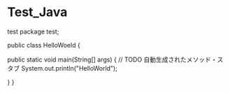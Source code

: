 # Test_Java
test
package test;

public class HelloWoeld {

public static void main(String[] args) {
	// TODO 自動生成されたメソッド・スタブ
	 System.out.println("HelloWorld");

}
}
